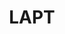 ---
featured_image: ""
tags: []
title: LAPT
weight: 44
description: "
**Klant:** LAPT, in opdracht van Fitbrand.<br>
**Werkzaamheden:** Design, Front-end ondersteuning en CMS implementatie<br>
**Periode:** Winter 2015"
logo: /images/logos/lapt.png
featured_image: 
featured_image2x: 
featured_description:
---